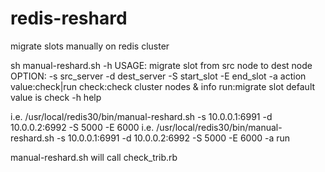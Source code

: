 # redis-reshard
migrate slots manually on redis cluster



sh manual-reshard.sh -h
USAGE:
        migrate slot from src node to dest node
OPTION:
        -s src_server
        -d dest_server
        -S start_slot
        -E end_slot
        -a action
           value:check|run
           check:check cluster nodes & info
           run:migrate slot
           default value is check
        -h help

i.e. /usr/local/redis30/bin/manual-reshard.sh -s 10.0.0.1:6991 -d 10.0.0.2:6992 -S 5000 -E 6000
i.e. /usr/local/redis30/bin/manual-reshard.sh -s 10.0.0.1:6991 -d 10.0.0.2:6992 -S 5000 -E 6000 -a run

manual-reshard.sh will call check_trib.rb   





